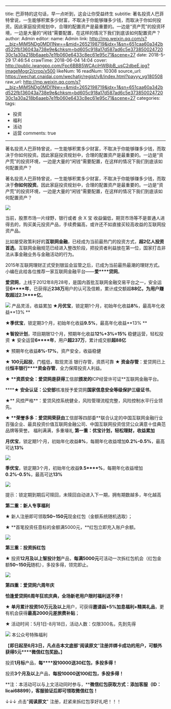 
---
title: 巴菲特的这句话，早一点听到，这会让你受益终生
subtitle: 著名投资人巴菲特曾说，一生能够积累多少财富，不取决于你能够赚多少钱，而取决于你如何投资。因此家庭投资规划中，合理的配置资产是最重要的。一边是“资产荒”的投资环境，一边是大量的“闲钱”需要配置，在这样的情况下我们到底该如何配置资产？
author: Admin
editor:
  name: Admin
  link: http://mp.weixin.qq.com/s?__biz=MjM5NDg0MDI1Nw==&mid=2652198719&idx=1&sn=651caa60a342bd522fb136043a738e9e&chksm=bd605c918a17d587ad6c5e37385002472030c1a30a218b6aaeb7e1fb060e6433c8ec61e95c71&scene=27
date: 2018-5-29 17:46:54
crawTime: 2018-06-04 14:04
cover: http://public.iwangpo.com/Fpc6BBB5WCAciHWBjbB_usC2dbeE.jpg?imageMogr2/crop/x500
likeNum: 16
readNum: 10308
source_url: https://wechat.cnaidai.com/wechatjr/regist/v8/index.html?payyy_yg180508
raw_url: http://mp.weixin.qq.com/s?__biz=MjM5NDg0MDI1Nw==&mid=2652198719&idx=1&sn=651caa60a342bd522fb136043a738e9e&chksm=bd605c918a17d587ad6c5e37385002472030c1a30a218b6aaeb7e1fb060e6433c8ec61e95c71&scene=27
categories: 
tags: 
  - 投资
  - 福利
  - 活动
  - 运营
comments: true
---
著名投资人巴菲特曾说，一生能够积累多少财富，不取决于你能够赚多少钱，而取决于你如何投资。因此家庭投资规划中，合理的配置资产是最重要的。一边是“资产荒”的投资环境，一边是大量的“闲钱”需要配置，在这样的情况下我们到底该如何配置资产？
<!--more-->
著名投资人巴菲特曾说，一生能够积累多少财富，不取决于你能够赚多少钱，而取决于**你如何投资**。因此家庭投资规划中，合理的配置资产是最重要的。一边是“资产荒”的投资环境，一边是大量的“闲钱”需要配置，在这样的情况下我们到底该如何配置资产？

![](http://public.iwangpo.com/Fvg78fXx3V5RhrqDa3PbJ7_DqBOV.jpg?imageView2/2/w/600)

当前，股票市场一片绿野，银行或者 余 X 宝 收益偏低，期货市场等不是普通人进得去的，购买美元投资产品，手续费偏高，或许还不如直接买较高收益的互联网投资产品。

比如屡受政策利好的**互联网金融**，已经成为当前最热门的投资方式，**超2亿人投资首选**。互联网金融规范已经进入整改阶段，把投资者利益放在第一位，国家打击非法从事金融业务与金融活动的行为。

2015年互联网理财正式受到银监会监管之后，已成为当前最热最潮的理财方式。小编在此给各位推荐一家互联网金融平台——**爱****贷网**。

**爱贷网**，上线于2012年8月28号，是国内首批互联网金融交易平台之一，安全运营**6****年**，已获得近**238万**用户的认可及信赖，累计成交额超**88亿，**为用户赚取超过**2.1****亿**。

**![](http://public.iwangpo.com/FvNrj7iWtPZLOa4B4QahLro7f459.jpg?imageView2/2/w/600)**
产品灵活，收益累加
★**月优宝**，锁定期1个月，初始年化收益**8%**，最高年化收益**13% **

★**季优宝**，锁定期3个月，初始年化收益**9.5%**，最高年化收益**13% **

**★智投计划**，项目期限12个月，预期年化收益**12%+3%=15%**
稳健运营，轻松投资
★ 安全运营**6****年**，用户**超237万**，累计成交额**超88亿**

★ 预期年化收益**8%-17%**，资产安全，收益稳健

★ **100元起投**，门槛低，取现灵活
银行存管，资质可靠
**★ 资金存管**：爱贷网已上线**恒丰银行****资金存管**，全力保障投资人利益。

**★ ****资质安全**：爱贷网是获得**工信部**颁发的**ICP经营许可证**互联网金融平台。

****★ ******安全认证****：公安部**核准授予爱贷网**国家信息安全等级保护三级证书**。

**★**** 风控严格**：爱贷风控系统健全，风险管理流程完整，风险控制水平行业领先。

**★ ****荣誉多多**：爱贷网荣获由**工信部等四部委**联合认定的中国互联网金融行业百强企业、最具投资价值互联网金融公司、中国互联网投资信贷公众满意十佳典范品牌等荣誉。
福利满满，多重壕礼
**第一重：优宝计划，轻松理财，收益累加**

**月优宝**，锁定期1个月，初始年化收益**8%**，每期年化收益增加**0.2%-0.5%**，最高可达**13%**

![](http://public.iwangpo.com/Fq4YEIuyECAUEyGa4bvZAaPdlJol.jpg?imageView2/2/w/600)

**季优宝**，锁定期3个月，初始年化收益**9.5****%**，每期年化收益增加**0.2%-0.5%**，最高可达**13%**

![](http://public.iwangpo.com/FrO1pOV9P1t7vRNJsxw59sEwVsRi.jpg?imageView2/2/w/600)

提示：锁定期到期后可赎回，未赎回自动进入下一期，拥有期数越多，年化越高

**第二重：新人专享福利**

★ 新人注册即可领取**50~150元**现金红包（金额系统随机选取）；

★ **首笔投资任意标的金额满5000元，**红包立即充入账户余额。

![](http://public.iwangpo.com/FjGWPDAHrvODasskD3si33D9tmIi.jpg?imageView2/2/w/600)

**第三重：投资拆红包**

★ 投资**12月及以上智投计划**产品，**每满5000元**可活动一次拆红包机会（红包金额**50~150元**随机），多投多得，领完即止。

![](http://public.iwangpo.com/FlimVKIF6qFRZ0wbvSUwrw-Lsx20.jpg?imageView2/2/w/600)

**第四重：爱贷网六周年庆**

**恰逢爱贷网6周年狂欢庆典，全场新老用户限时福利送不停！**

★ **单月累计投资50万元及以上**用户，可获得**邀请函+5%加息福利+精美礼品**，更有机会获得**最高2000元差旅费补贴**；

★ 活动时间：5月1日-8月18日，活动人数：仅限300名，先到先得

![](http://public.iwangpo.com/FtAVjHPsjBJKv299GDcNfN9fJLMa.jpg?imageView2/2/w/600)
本公众号特殊福利

【**即日起至6月3日，凡点击本文底部**“**阅读原文**”**注册并绑卡成功****的用户，可额外获得****5元****微信红包奖励。**】

投资**1月标**产品，**每****投10000送30红包，多投多得！**

投资**3个月及以上**产品，**每****投10000****送100红包，多投多得！**

**注：本活动可以与上文活动同时参与，****微信红包获取方式：添加客服（****ID：licai68899****），客服验证后即可领取微信红包！**

↓↓↓ 点击"**阅读原文**" 注册，赶紧来拆红包享好礼吧！！！
